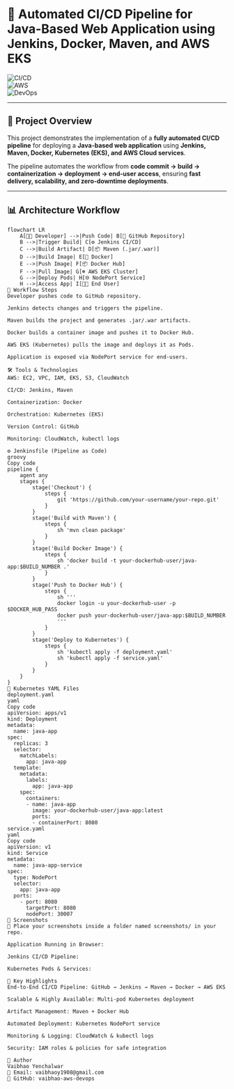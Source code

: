 # 🚀 Automated CI/CD Pipeline for Java-Based Web Application using Jenkins, Docker, Maven, and AWS EKS

![CI/CD](https://img.shields.io/badge/CI/CD-Automation-blue)  
![AWS](https://img.shields.io/badge/Cloud-AWS-orange)  
![DevOps](https://img.shields.io/badge/DevOps-Practices-green)

---

## 📌 Project Overview
This project demonstrates the implementation of a **fully automated CI/CD pipeline** for deploying a **Java-based web application** using **Jenkins, Maven, Docker, Kubernetes (EKS), and AWS Cloud services**.  

The pipeline automates the workflow from **code commit → build → containerization → deployment → end-user access**, ensuring **fast delivery, scalability, and zero-downtime deployments**.

---

## 📊 Architecture Workflow

```mermaid
flowchart LR
    A[👨‍💻 Developer] -->|Push Code| B[📂 GitHub Repository]
    B -->|Trigger Build| C[⚙️ Jenkins CI/CD]
    C -->|Build Artifact| D[📦 Maven (.jar/.war)]
    D -->|Build Image| E[🐳 Docker]
    E -->|Push Image| F[📦 Docker Hub]
    F -->|Pull Image| G[☸️ AWS EKS Cluster]
    G -->|Deploy Pods| H[🌐 NodePort Service]
    H -->|Access App| I[👩‍💻 End User]
🔄 Workflow Steps
Developer pushes code to GitHub repository.

Jenkins detects changes and triggers the pipeline.

Maven builds the project and generates .jar/.war artifacts.

Docker builds a container image and pushes it to Docker Hub.

AWS EKS (Kubernetes) pulls the image and deploys it as Pods.

Application is exposed via NodePort service for end-users.

🛠️ Tools & Technologies
AWS: EC2, VPC, IAM, EKS, S3, CloudWatch

CI/CD: Jenkins, Maven

Containerization: Docker

Orchestration: Kubernetes (EKS)

Version Control: GitHub

Monitoring: CloudWatch, kubectl logs

⚙️ Jenkinsfile (Pipeline as Code)
groovy
Copy code
pipeline {
    agent any
    stages {
        stage('Checkout') {
            steps {
                git 'https://github.com/your-username/your-repo.git'
            }
        }
        stage('Build with Maven') {
            steps {
                sh 'mvn clean package'
            }
        }
        stage('Build Docker Image') {
            steps {
                sh 'docker build -t your-dockerhub-user/java-app:$BUILD_NUMBER .'
            }
        }
        stage('Push to Docker Hub') {
            steps {
                sh '''
                docker login -u your-dockerhub-user -p $DOCKER_HUB_PASS
                docker push your-dockerhub-user/java-app:$BUILD_NUMBER
                '''
            }
        }
        stage('Deploy to Kubernetes') {
            steps {
                sh 'kubectl apply -f deployment.yaml'
                sh 'kubectl apply -f service.yaml'
            }
        }
    }
}
📂 Kubernetes YAML Files
deployment.yaml
yaml
Copy code
apiVersion: apps/v1
kind: Deployment
metadata:
  name: java-app
spec:
  replicas: 3
  selector:
    matchLabels:
      app: java-app
  template:
    metadata:
      labels:
        app: java-app
    spec:
      containers:
      - name: java-app
        image: your-dockerhub-user/java-app:latest
        ports:
        - containerPort: 8080
service.yaml
yaml
Copy code
apiVersion: v1
kind: Service
metadata:
  name: java-app-service
spec:
  type: NodePort
  selector:
    app: java-app
  ports:
    - port: 8080
      targetPort: 8080
      nodePort: 30007
📸 Screenshots
📍 Place your screenshots inside a folder named screenshots/ in your repo.

Application Running in Browser:

Jenkins CI/CD Pipeline:

Kubernetes Pods & Services:

🔑 Key Highlights
End-to-End CI/CD Pipeline: GitHub → Jenkins → Maven → Docker → AWS EKS

Scalable & Highly Available: Multi-pod Kubernetes deployment

Artifact Management: Maven + Docker Hub

Automated Deployment: Kubernetes NodePort service

Monitoring & Logging: CloudWatch & kubectl logs

Security: IAM roles & policies for safe integration

👤 Author
Vaibhao Yenchalwar
📧 Email: vaibhaoy1908@gmail.com
🔗 GitHub: vaibhao-aws-devops
